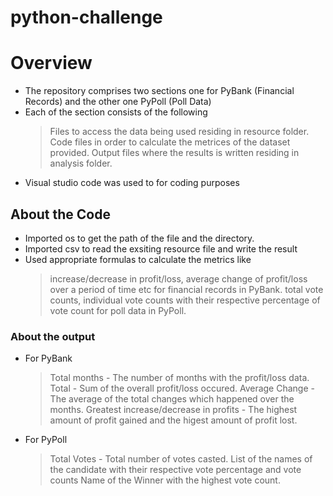 # python-challenge
# Overview
* The repository comprises two sections one for PyBank (Financial Records) and the other one PyPoll (Poll Data)
* Each of the section consists of the following
    >Files to access the data being used residing in resource folder.
    >Code files in order to calculate the metrices of the dataset provided.
    >Output files where the results is written residing in analysis folder.
* Visual studio code was used to for coding purposes
## About the Code
* Imported os to get the path of the file and the directory.
* Imported csv to read the exsiting resource file and write the result
* Used appropriate formulas to calculate the metrics like
    >increase/decrease in profit/loss, average change of profit/loss over a period of time etc for financial records in PyBank.
    >total vote counts, individual vote counts with their respective percentage of vote count for poll data in PyPoll.
### About the output
* For PyBank
    >Total months - The number of months with the profit/loss data.
    >Total - Sum of the overall profit/loss occured.
    >Average Change - The average of the total changes which happened over the months.
    >Greatest increase/decrease in profits - The highest amount of profit gained and the higest amount of profit lost.
* For PyPoll
    >Total Votes - Total number of votes casted.
    >List of the names of the candidate with their respective vote percentage and vote counts
    >Name of the Winner with the highest vote count.
